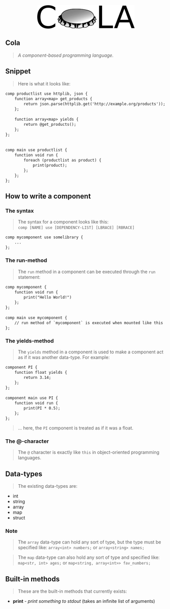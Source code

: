 <div style='width: 100%;' align='center'><img src='cola.svg.png'/></div>

## Cola
> _A component-based programming language._

## Snippet
> Here is what it looks like:

    comp productlist use httplib, json {
        function array<map> get_products {
            return json.parse(httplib.get('http://example.org/products'));
        };

        function array<map> yields {
            return @get_products();    
        };
    };


    comp main use productlist {
        function void run {
            foreach (productlist as product) {
                print(product);    
            };
        };
    };

## How to write a component
### The syntax
> The syntax for a component looks like this:  
`comp [NAME] use [DEPENDENCY-LIST] [LBRACE] [RBRACE]`  

    comp mycomponent use somelibrary {
        ...    
    };

### The run-method
> The `run` method in a component can be executed through the `run` statement:

    comp mycomponent {
        function void run {
            print("Hello World!")    
        };
    };

    comp main use mycomponent {
        // run method of `mycomponent` is executed when mounted like this
    };

### The yields-method
> The `yields` method in a component is used to make a component act as if
> it was another data-type. For example:

    component PI {
        function float yields {
            return 3.14;
        };    
    };

    component main use PI {
        function void run {
            print(PI * 0.5);    
        };    
    };

> ... here, the `PI` component is treated as if it was a float.

### The @-character
> The `@` character is exactly like `this` in object-oriented programming
> languages.

## Data-types
> The existing data-types are:  
* int
* string
* array
* map
* struct

### Note
> The `array` data-type can hold any sort of type, but the type must
> be specified like: `array<int> numbers;` or `array<string> names;`

> The `map` data-type can also hold any sort of type and specified like:  
> `map<str, int> ages;` or `map<string, array<int>> fav_numbers;`

## Built-in methods
> These are the built-in methods that currently exists:
* **print** - _print something to stdout_ (takes an infinite list of arguments)
